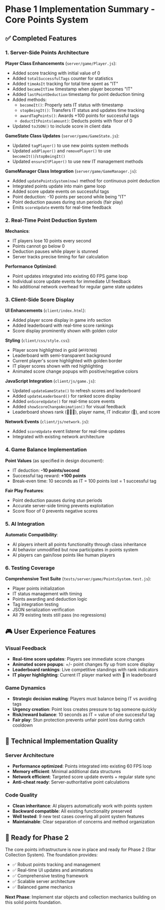 # Phase 1 Implementation Summary - Core Points System

## ✅ Completed Features

### 1. Server-Side Points Architecture

**Player Class Enhancements** (`server/game/Player.js`):

- Added score tracking with initial value of 0
- Added `totalSuccessfulTags` counter for statistics
- Added `timeAsIt` tracking for total time spent as "IT"
- Added `becameItTime` timestamp when player becomes "IT"
- Added `lastPointDeduction` timestamp for point deduction timing
- Added methods:
  - `becomeIt()`: Properly sets IT status with timestamp
  - `stopBeingIt()`: Transfers IT status and updates time tracking
  - `awardTagPoints()`: Awards +100 points for successful tags
  - `deductItPoints(amount)`: Deducts points with floor of 0
- Updated `toJSON()` to include score in client data

**GameState Class Updates** (`server/game/GameState.js`):

- Updated `tagPlayer()` to use new points system methods
- Updated `addPlayer()` and `removePlayer()` to use `becomeIt()`/`stopBeingIt()`
- Updated `ensureItPlayer()` to use new IT management methods

**GameManager Class Integration** (`server/game/GameManager.js`):

- Added `updatePointsSystem(now)` method for continuous point deduction
- Integrated points update into main game loop
- Added score update events on successful tags
- Point deduction: -10 points per second while being "IT"
- Point deduction pauses during stun periods (fair play)
- Emits `scoreUpdate` events for real-time feedback

### 2. Real-Time Point Deduction System

**Mechanics**:

- IT players lose 10 points every second
- Points cannot go below 0
- Deduction pauses while player is stunned
- Server tracks precise timing for fair calculation

**Performance Optimized**:

- Point updates integrated into existing 60 FPS game loop
- Individual score update events for immediate UI feedback
- No additional network overhead for regular game state updates

### 3. Client-Side Score Display

**UI Enhancements** (`client/index.html`):

- Added player score display in game info section
- Added leaderboard with real-time score rankings
- Score display prominently shown with golden color

**Styling** (`client/css/style.css`):

- Player score highlighted in gold (`#FFD700`)
- Leaderboard with semi-transparent background
- Current player's score highlighted with golden border
- IT player scores shown with red highlighting
- Animated score change popups with positive/negative colors

**JavaScript Integration** (`client/js/game.js`):

- Updated `updateGameState()` to refresh scores and leaderboard
- Added `updateLeaderboard()` for ranked score display
- Added `onScoreUpdate()` for real-time score events
- Added `showScoreChangeAnimation()` for visual feedback
- Leaderboard shows rank (🥇🥈🥉), player name, IT indicator (🎯), and score

**Network Events** (`client/js/network.js`):

- Added `scoreUpdate` event listener for real-time updates
- Integrated with existing network architecture

### 4. Game Balance Implementation

**Point Values** (as specified in design document):

- IT deduction: **-10 points/second**
- Successful tag reward: **+100 points**
- Break-even time: 10 seconds as IT = 100 points lost = 1 successful tag

**Fair Play Features**:

- Point deduction pauses during stun periods
- Accurate server-side timing prevents exploitation
- Score floor of 0 prevents negative scores

### 5. AI Integration

**Automatic Compatibility**:

- AI players inherit all points functionality through class inheritance
- AI behavior unmodified but now participates in points system
- AI players can gain/lose points like human players

### 6. Testing Coverage

**Comprehensive Test Suite** (`tests/server/game/PointsSystem.test.js`):

- Player points initialization
- IT status management with timing
- Points awarding and deduction logic
- Tag integration testing
- JSON serialization verification
- All 79 existing tests still pass (no regressions)

## 🎮 User Experience Features

### Visual Feedback

- **Real-time score updates**: Players see immediate score changes
- **Animated score popups**: +/- point changes fly up from score display
- **Leaderboard rankings**: Live competitive standings with rank indicators
- **IT player highlighting**: Current IT player marked with 🎯 in leaderboard

### Game Dynamics

- **Strategic decision making**: Players must balance being IT vs avoiding tags
- **Urgency creation**: Point loss creates pressure to tag someone quickly
- **Risk/reward balance**: 10 seconds as IT = value of one successful tag
- **Fair play**: Stun protection prevents unfair point loss during catch cooldown

## 🔧 Technical Implementation Quality

### Server Architecture

- **Performance optimized**: Points integrated into existing 60 FPS loop
- **Memory efficient**: Minimal additional data structures
- **Network efficient**: Targeted score update events + regular state sync
- **Anti-cheat ready**: Server-authoritative point calculations

### Code Quality

- **Clean inheritance**: AI players automatically work with points system
- **Backward compatible**: All existing functionality preserved
- **Well tested**: 9 new test cases covering all point system features
- **Maintainable**: Clear separation of concerns and method organization

## 🚀 Ready for Phase 2

The core points infrastructure is now in place and ready for Phase 2 (Star Collection System). The foundation provides:

- ✅ Robust points tracking and management
- ✅ Real-time UI updates and animations
- ✅ Comprehensive testing framework
- ✅ Scalable server architecture
- ✅ Balanced game mechanics

**Next Phase**: Implement star objects and collection mechanics building on this solid points foundation.
